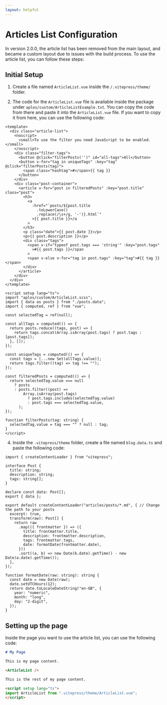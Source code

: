 ```yaml
---
layout: helpful
---
```


# Articles List Configuration

In version 2.0.0, the article list has been removed from the main layout, and became a custom layout due to issues with the build process. To use the article list, you can follow these steps:

## Initial Setup

1. Create a file named `ArticleList.vue` inside the `/.vitepress/theme/` folder.

2. The code for the `ArticleList.vue` file is available inside the package under `aplos/custom/ArticleListExample.txt`. You can copy the code from there and paste it into the `ArticleList.vue` file. If you want to copy it from here, you can use the following code:

```vue {37}
<template>
  <div class="article-list">
    <noscript>
      <small>To use the filter you need JavaScript to be enabled.</small>
    </noscript>
    <div class="filter-tags">
      <button @click="filterPosts('')" id="all-tags">All</button>
      <button v-for="tag in uniqueTags" :key="tag" @click="filterPosts(tag)">
        <span class="hashtag">#</span>{{ tag }}
      </button>
    </div>
    <div class="post-container">
      <article v-for="post in filteredPosts" :key="post.title" class="post">
        <h3>
          <a
            :href="`posts/${post.title
              .toLowerCase()
              .replace(/\s+/g, '-')}.html`"
            >{{ post.title }}</a
          >
        </h3>
        <p class="date">{{ post.date }}</p>
        <p>{{ post.description }}</p>
        <div class="tags">
          <span v-if="typeof post.tags === 'string'" :key="post.tags"
            >#{{ post.tags }}</span
          >
          <span v-else v-for="tag in post.tags" :key="tag">#{{ tag }}</span>
        </div>
      </article>
    </div>
  </div>
</template>

<script setup lang="ts">
import "aplos/custom/ArticleList.scss";
import { data as posts } from "./posts.data";
import { computed, ref } from "vue";

const selectedTag = ref(null);

const allTags = computed(() => {
  return posts.reduce((tags, post) => {
    return tags.concat(Array.isArray(post.tags) ? post.tags : [post.tags]);
  }, []);
});

const uniqueTags = computed(() => {
  const tags = [...new Set(allTags.value)];
  return tags.filter((tag) => tag !== "");
});

const filteredPosts = computed(() => {
  return selectedTag.value === null
    ? posts
    : posts.filter((post) =>
        Array.isArray(post.tags)
          ? post.tags.includes(selectedTag.value)
          : post.tags === selectedTag.value,
      );
});

function filterPosts(tag: string) {
  selectedTag.value = tag === "" ? null : tag;
}
</script>
```

4. Inside the `.vitepress/theme` folder, create a file named `blog.data.ts` and paste the following code:

```ts{12}
import { createContentLoader } from "vitepress";

interface Post {
  title: string;
  description: string;
  tags: string[];
}

declare const data: Post[];
export { data };

export default createContentLoader("articles/posts/*.md", { // Change the path to your posts
  excerpt: true,
  transform(raw): Post[] {
    return raw
      .map(({ frontmatter }) => ({
        title: frontmatter.title,
        description: frontmatter.description,
        tags: frontmatter.tags,
        date: formatDate(frontmatter.date),
      }))
      .sort((a, b) => new Date(b.date).getTime() - new Date(a.date).getTime());
  },
});

function formatDate(raw: string): string {
  const date = new Date(raw);
  date.setUTCHours(12);
  return date.toLocaleDateString("en-GB", {
    year: "numeric",
    month: "long",
    day: "2-digit",
  });
}
```

## Setting up the page

Inside the page you want to use the article list, you can use the following code:

```md
# My Page

This is my page content.

<ArticleList />

This is the rest of my page content.

<script setup lang="ts">
import ArticleList from ".vitepress/theme/ArticleList.vue";
</script>
```
